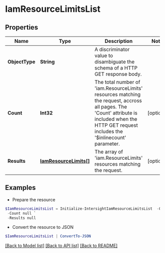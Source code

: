 # IamResourceLimitsList
## Properties

Name | Type | Description | Notes
------------ | ------------- | ------------- | -------------
**ObjectType** | **String** | A discriminator value to disambiguate the schema of a HTTP GET response body. | 
**Count** | **Int32** | The total number of &#39;iam.ResourceLimits&#39; resources matching the request, accross all pages. The &#39;Count&#39; attribute is included when the HTTP GET request includes the &#39;$inlinecount&#39; parameter. | [optional] 
**Results** | [**IamResourceLimits[]**](IamResourceLimits.md) | The array of &#39;iam.ResourceLimits&#39; resources matching the request. | [optional] 

## Examples

- Prepare the resource
```powershell
$IamResourceLimitsList = Initialize-IntersightIamResourceLimitsList  -ObjectType null `
 -Count null `
 -Results null
```

- Convert the resource to JSON
```powershell
$IamResourceLimitsList | ConvertTo-JSON
```

[[Back to Model list]](../README.md#documentation-for-models) [[Back to API list]](../README.md#documentation-for-api-endpoints) [[Back to README]](../README.md)

